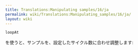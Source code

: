 ```yaml
---
title: Translations:Manipulating samples/16/ja
permalink: wiki/Translations:Manipulating_samples/16/ja/
layout: wiki
---
```


``` Haskell
loopAt
```

を使うと、サンプルを、設定したサイクル数に合わせ調整します:
